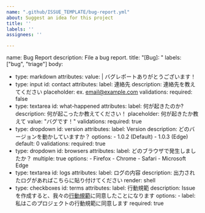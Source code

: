 ```yaml
---
name: ".github/ISSUE_TEMPLATE/bug-report.yml"
about: Suggest an idea for this project
title: ''
labels: ''
assignees: ''

---
```


name: Bug Report
description: File a bug report.
title: "[Bug]: "
labels: ["bug", "triage"]
body:
  - type: markdown
    attributes:
      value: |
        バグレポートありがとうございます！
  - type: input
    id: contact
    attributes:
      label: 連絡先
      description: 連絡先を教えてください
      placeholder: ex. email@example.com
    validations:
      required: false
  - type: textarea
    id: what-happened
    attributes:
      label: 何が起きたのか?
      description: 何が起こったか教えてください！
      placeholder: 何が起きたか教えて
      value: "バグです！"
    validations:
      required: true
  - type: dropdown
    id: version
    attributes:
      label: Version
      description: どのバージョンを動かしていますか？
      options:
        - 1.0.2 (Default)
        - 1.0.3 (Edge)
      default: 0
    validations:
      required: true
  - type: dropdown
    id: browsers
    attributes:
      label: どのブラウザで発生しましたか？
      multiple: true
      options:
        - Firefox
        - Chrome
        - Safari
        - Microsoft Edge
  - type: textarea
    id: logs
    attributes:
      label: ログの内容
      description: 出力されたログがあればこちらに貼り付けてください
      render: shell
  - type: checkboxes
    id: terms
    attributes:
      label: 行動規範
      description: Issueを作成すると、我々の[行動規範](CODE_OF_CONDUCT.md)に同意したことになります
      options:
        - label: 私はこのプロジェクトの行動規範に同意します
          required: true
